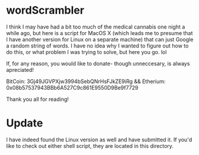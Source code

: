 # wordScrambler
I think I may have had a bit too much of the medical cannabis one night a while ago, but here is a script for MacOS X (which leads me to presume that I have another version for Linux on a separate machine) that can just Google a random string of words.  I have no idea why I wanted to figure out how to do this, or what problem I was trying to solve, but here you go.  lol

If, for any reason, you would like to donate- though unneccesary, is always apreciated!

BitCoin: 3Gj49JGVPXjw3994bSebQNrHsFJkZE9iRg &&
Etherium: 0x08b57537943BBb6A527C9c861E9550D9Be9f7729

Thank you all for reading!

# Update

I have indeed found the Linux version as well and have submitted it.  If you'd like to check out either shell script, they are located in this directory.
